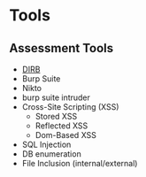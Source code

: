 # Tools

## Assessment Tools

* [DIRB](dirb.md)
* Burp Suite
* Nikto
* burp suite intruder
* Cross-Site Scripting \(XSS\)
  * Stored XSS 
  * Reflected XSS
  * Dom-Based XSS
* SQL Injection
* DB enumeration
* File Inclusion \(internal/external\)



